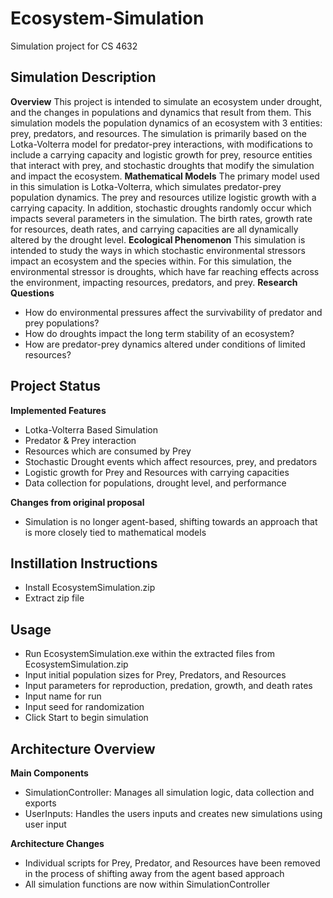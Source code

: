 # Ecosystem-Simulation
Simulation project for CS 4632

## Simulation Description

**Overview**
	This project is intended to simulate an ecosystem under drought, and the changes in populations  and dynamics that result from them. This simulation models the population dynamics of an ecosystem with 3 entities: prey, predators, and resources. The simulation is primarily based on the Lotka-Volterra model for predator-prey interactions, with modifications to include a carrying capacity and logistic growth for prey, resource entities that interact with prey, and stochastic droughts that modify the simulation and impact the ecosystem.
**Mathematical Models**
	The primary model used in this simulation is Lotka-Volterra, which simulates predator-prey population dynamics. The prey and resources utilize logistic growth with a carrying capacity. In addition, stochastic droughts randomly occur which impacts several parameters in the simulation. The birth rates, growth rate for resources, death rates, and carrying capacities are all dynamically altered by the drought level.
**Ecological Phenomenon**
	This simulation is intended to study the ways in which stochastic environmental stressors impact an ecosystem and the species within. For this simulation, the environmental stressor is droughts, which have far reaching effects across the environment, impacting resources, predators, and prey. 
**Research Questions**
- How do environmental pressures affect the survivability of predator and prey populations?
- How do droughts impact the long term stability of an ecosystem?
- How are predator-prey dynamics altered under conditions of limited resources?


## Project Status

**Implemented Features**
- Lotka-Volterra Based Simulation
- Predator & Prey interaction
- Resources which are consumed by Prey
- Stochastic Drought events which affect resources, prey, and predators
- Logistic growth for Prey and Resources with carrying capacities
- Data collection for populations, drought level, and performance

**Changes from original proposal**
- Simulation is no longer agent-based, shifting towards an approach that is more closely tied to mathematical models

## Instillation Instructions
- Install EcosystemSimulation.zip
- Extract zip file

## Usage
- Run EcosystemSimulation.exe within the extracted files from EcosystemSimulation.zip
- Input initial population sizes for Prey, Predators, and Resources
- Input parameters for reproduction, predation, growth, and death rates
- Input name for run
- Input seed for randomization
- Click Start to begin simulation

## Architecture Overview
**Main Components**
- SimulationController: Manages all simulation logic, data collection and exports
- UserInputs: Handles the users inputs and creates new simulations using user input

**Architecture Changes**
- Individual scripts for Prey, Predator, and Resources have been removed in the process of shifting away from the agent based approach
- All simulation functions are now within SimulationController
